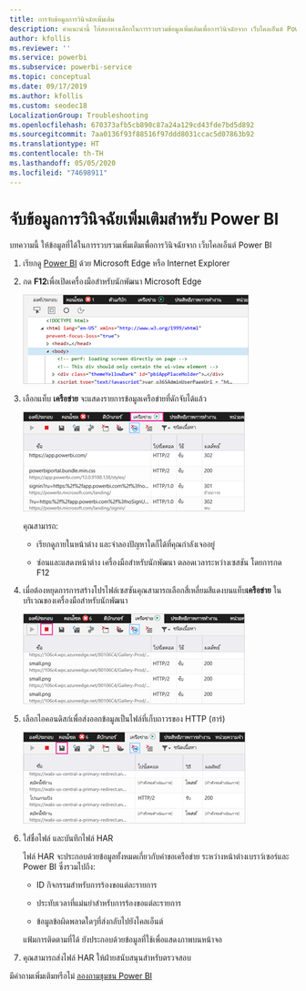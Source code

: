 ```yaml
---
title: การจับข้อมูลการวินิจฉัยเพิ่มเติม
description: คำแนะนำนี้ ให้สองทางเลือกในการรวบรวมข้อมูลเพิ่มเติมเพื่อการวินิจฉัยจาก เว็บไคลเอ็นต์ Power BI
author: kfollis
ms.reviewer: ''
ms.service: powerbi
ms.subservice: powerbi-service
ms.topic: conceptual
ms.date: 09/17/2019
ms.author: kfollis
ms.custom: seodec18
LocalizationGroup: Troubleshooting
ms.openlocfilehash: 670373afb5cb890c87a24a129cd43fde7bd5d892
ms.sourcegitcommit: 7aa0136f93f88516f97ddd8031ccac5d07863b92
ms.translationtype: HT
ms.contentlocale: th-TH
ms.lasthandoff: 05/05/2020
ms.locfileid: "74698911"
---
```

# <a name="capture-additional-diagnostic-information-for-power-bi"></a>จับข้อมูลการวินิจฉัยเพิ่มเติมสำหรับ Power BI

บทความนี้ ให้ข้อมูลที่ได้ในการรวบรวมเพิ่มเติมเพื่อการวินิจฉัยจาก เว็บไคลเอ็นต์ Power BI

1. เรียกดู [Power BI](https://app.powerbi.com) ด้วย Microsoft Edge หรือ Internet Explorer

1. กด **F12**เพื่อเปิดเครื่องมือสำหรับนักพัฒนา Microsoft Edge

   ![สกรีนช็อตของแท็บองค์ประกอบเครื่องมือสำหรับนักพัฒนา Microsoft Edge](media/service-admin-capturing-additional-diagnostic-information-for-power-bi/edge-developer-tools.png)

1. เลือกแท็บ **เครือข่าย** จะแสดงรายการข้อมูลเครือข่ายที่ดักจับได้แล้ว

   ![สกรีนช็อตของแท็บเครือข่ายเครื่องมือสำหรับนักพัฒนา Microsoft Edge](media/service-admin-capturing-additional-diagnostic-information-for-power-bi/edge-network-tab.png)

    คุณสามารถ:

    * เรียกดูภายในหน้าต่าง และจำลองปัญหาใดก็ได้ที่คุณกำลังเจออยู่

    * ซ่อนและแสดงหน้าต่าง เครื่องมือสำหรับนักพัฒนา ตลอดเวลาระหว่างเซสชัน โดยการกด F12

1. เมื่อต้องหยุดการการสร้างโปรไฟล์เซสซันคุณสามารถเลือกสี่เหลี่ยมสีแดงบนแท็บ**เครือข่าย** ในบริเวณของเครื่องมือสำหรับนักพัฒนา

   ![สกรีนช็อตของแท็บเครือข่ายของเครื่องมือสำหรับนักพัฒนา Microsoft Edge ที่มีการโทรออกจากปุ่มหยุด](media/service-admin-capturing-additional-diagnostic-information-for-power-bi/edge-network-tab-stop.png)

1. เลือกไอคอนดิสก์เพื่อส่งออกข้อมูลเป็นไฟล์ที่เก็บถาวรของ HTTP (ฮาร์)

   ![สกรีนช็อตของแท็บเครือข่ายของเครื่องมือสำหรับนักพัฒนา Microsoft Edge ที่มีการโทรออกจากไอคอนแผ่นดิสก์](media/service-admin-capturing-additional-diagnostic-information-for-power-bi/edge-network-tab-save.png)

1. ใส่ชื่อไฟล์ และบันทึกไฟล์ HAR

    ไฟล์ HAR จะประกอบด้วยข้อมูลทั้งหมดเกี่ยวกับคำขอเครือข่าย ระหว่างหน้าต่างเบราว์เซอร์และ Power BI ซึ่งรวมไปถึง:

    * ID กิจกรรมสำหรับการร้องขอแต่ละรายการ

    * ประทับเวลาที่แม่นยำสำหรับการร้องขอแต่ละรายการ

    * ข้อมูลข้อผิดพลาดใดๆที่ส่งกลับไปยังไคลเอ็นต์

    แฟ้มการติดตามที่ได้ ยังประกอบด้วยข้อมูลที่ใช้เพื่อแสดงภาพบนหน้าจอ

1. คุณสามารถส่งไฟล์ HAR ให้ฝ่ายสนับสนุนสำหรับตรวจสอบ

มีคำถามเพิ่มเติมหรือไม่ [ลองถามชุมชน Power BI](https://community.powerbi.com/)
